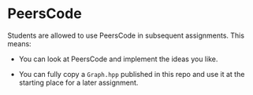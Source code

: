 # PeersCode

Students are allowed to use PeersCode in subsequent assignments.  This means:

* You can look at PeersCode and implement the ideas you like.

* You can fully copy a `Graph.hpp` published in this repo and use it at the starting place for a later assignment.
